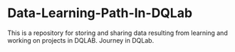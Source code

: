 # Data-Learning-Path-In-DQLab
This is a repository for storing and sharing data resulting from learning and working on projects in DQLAB. Journey in DQLab.
